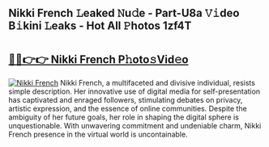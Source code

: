 ## Nikki French 𝙻eaked 𝙽u𝚍e - Part-U8a 𝚅𝚒deo B𝚒kini 𝙻eaks - Hot All 𝙿hotos 1zf4T

# <h2><a href="http://ld1a0d8.urlbe.top/?page=Nikki+French">🔗🔗👉👉 Nikki French P𝚑oto𝚜Vid𝚎o</a></h2>

[![Nikki French](https://i.imgur.com/eBuTRDB.gif)](http://ld1a0d8.urlbe.top/?page=Nikki+French)
Nikki French, a multifaceted and divisive individual, resists simple description. Her innovative use of digital media for self-presentation has captivated and enraged followers, stimulating debates on privacy, artistic expression, and the essence of online communities. Despite the ambiguity of her future goals, her role in shaping the digital sphere is unquestionable. With unwavering commitment and undeniable charm, Nikki French presence in the virtual world is uncontainable.
